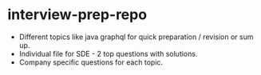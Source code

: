 # interview-prep-repo
- Different topics like java graphql for quick preparation / revision or sum up.
- Individual file for SDE - 2 top questions with solutions.
- Company specific questions for each topic.
